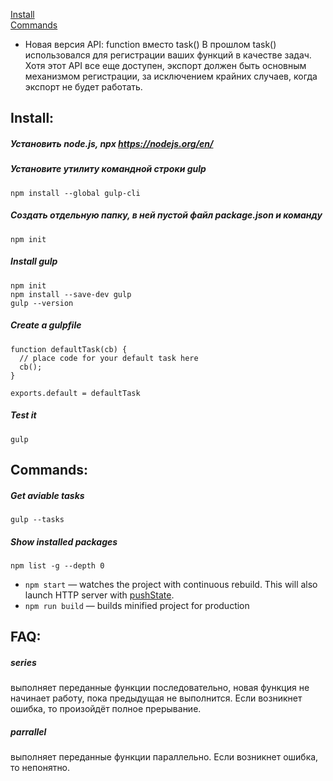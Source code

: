 ﻿[Install](#install)  
[Commands](#commands) 

* Новая версия API:  function вместо task()
В прошлом task() использовался для регистрации ваших функций в качестве задач. 
Хотя этот API все еще доступен, экспорт должен быть основным механизмом регистрации, за исключением крайних случаев, когда экспорт не будет работать.



## Install:
##### Установить node.js, npx https://nodejs.org/en/
##### Установите утилиту командной строки gulp 
	npm install --global gulp-cli
##### Создать отдельную папку, в ней пустой файл package.json и команду
	npm init
##### Install gulp
	npm init
	npm install --save-dev gulp
	gulp --version
##### Create a gulpfile
	function defaultTask(cb) {
	  // place code for your default task here
	  cb();
	}

	exports.default = defaultTask
##### Test it
	gulp
	
## Commands:
##### Get aviable tasks
	gulp --tasks
##### Show installed packages
	npm list -g --depth 0
	  
 * `npm start` — watches the project with continuous rebuild. This will also launch HTTP server with [pushState](https://developer.mozilla.org/en-US/docs/Web/Guide/API/DOM/Manipulating_the_browser_history).
* `npm run build` — builds minified project for production
	
	
	
## FAQ:
##### series 
выполняет переданные функции последовательно, новая функция не начинает работу, 
пока предыдущая не выполнится. 
Если возникнет ошибка, то произойдёт полное прерывание.

##### parrallel 
выполняет переданные функции параллельно.
Если возникнет ошибка, то непонятно.
	

	
	
	
	
